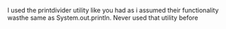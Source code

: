 I used the printdivider utility like you had as i assumed their functionality wasthe same as System.out.println. Never used that utility before
